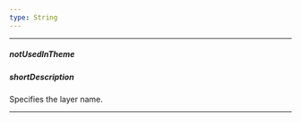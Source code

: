 ```yaml
---
type: String
---
```

---
##### notUsedInTheme

##### shortDescription
Specifies the layer name.

---
